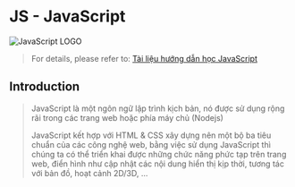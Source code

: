 # JS - JavaScript

![JavaScript LOGO](https://upload.wikimedia.org/wikipedia/commons/thumb/6/6a/JavaScript-logo.png/240px-JavaScript-logo.png)

> For details, please refer to: [Tài liệu hướng dẫn học JavaScript](https://webcoban.vn/javascript/tai-lieu-hoc-javascript)

## Introduction

> JavaScript là một ngôn ngữ lập trình kịch bản, nó được sử dụng rộng rãi trong các trang web hoặc phía máy chủ (Nodejs)
>
> JavaScript kết hợp với HTML & CSS xây dựng nên một bộ ba tiêu chuẩn của các công nghệ web, bằng việc sử dụng JavaScript thì chúng ta có thể triển khai được những chức năng phức tạp trên trang web, điển hình như cập nhật các nội dung hiển thị kịp thời, tương tác với bản đồ, hoạt cảnh 2D/3D, ...
